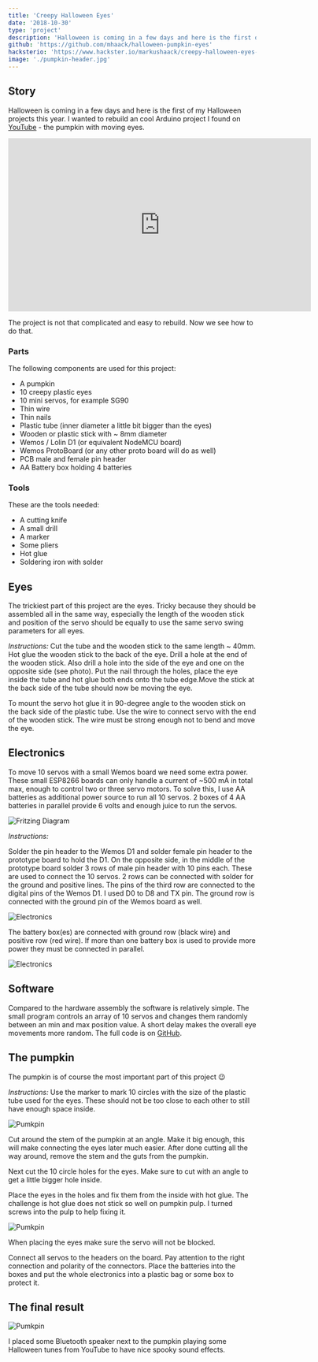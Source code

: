 ```yaml
---
title: 'Creepy Halloween Eyes'
date: '2018-10-30'
type: 'project'
description: 'Halloween is coming in a few days and here is the first of my Halloween projects for 2018 - a creepy pumpkin watching you. Every step you take, every move you make is seen by this little guy.'
github: 'https://github.com/mhaack/halloween-pumpkin-eyes'
hacksterio: 'https://www.hackster.io/markushaack/creepy-halloween-eyes-c6d056'
image: './pumpkin-header.jpg'
---
```


## Story
Halloween is coming in a few days and here is the first of my Halloween projects this year. I wanted to rebuild an cool Arduino project I found on [YouTube](https://youtu.be/ryUNHPJ3leY) - the pumpkin with moving eyes.

<div class="video-container"><iframe width="615" height="352" src="https://www.youtube.com/embed/8-jia1-PfCQ" frameborder="0" allow="accelerometer; autoplay; encrypted-media; gyroscope; picture-in-picture" allowfullscreen></iframe></div>

The project is not that complicated and easy to rebuild. Now we see how to do that. 

### Parts
The following components are used for this project:
* A pumpkin 
* 10 creepy plastic eyes
* 10 mini servos, for example SG90
* Thin wire
* Thin nails
* Plastic tube (inner diameter a little bit bigger than the eyes)
* Wooden or plastic stick with ~ 8mm diameter
* Wemos / Lolin D1 (or equivalent NodeMCU board)
* Wemos ProtoBoard (or any other proto board will do as well)
* PCB male and female pin header
* AA Battery box holding 4 batteries 

### Tools
These are the tools needed:
 * A cutting knife
 * A small drill
 * A marker
 * Some pliers
 * Hot glue
 * Soldering iron with solder

## Eyes 
The trickiest part of this project are the eyes. Tricky because they should be assembled all in the same way, especially the length of the wooden stick and position of the servo should be equally to use the same servo swing parameters for all eyes.

_Instructions:_
Cut the tube and the wooden stick to the same length ~ 40mm. Hot glue the wooden stick to the back of the eye. Drill a hole at the end of the wooden stick. Also drill a hole into the side of the eye and one on the opposite side (see photo). Put the nail through the holes, place the eye inside the tube and hot glue both ends onto the tube edge.Move the stick at the back side of the tube should now be moving the eye.

To mount the servo hot glue it in 90-degree angle to the wooden stick on the back side of the plastic tube. Use the wire to connect servo with the end of the wooden stick. The wire must be strong enough not to bend and move the eye.

## Electronics
To move 10 servos with a small Wemos board we need some extra power. These small ESP8266 boards can only handle a current of ~500 mA in total max, enough to control two or three servo motors. To solve this, I use AA batteries as additional power source to run all 10 servos. 2 boxes of 4 AA batteries in parallel provide 6 volts and enough juice to run the servos.

![Fritzing Diagram](fritzing.png)

_Instructions:_

Solder the pin header to the Wemos D1 and solder female pin header to the prototype board to hold the D1. On the opposite side, in the middle of the prototype board solder 3 rows of male pin header with 10 pins each. These are used to connect the 10 servos. 2 rows can be connected with solder for the ground and positive lines. The pins of the third row are connected to the digital pins of the Wemos D1. I used D0 to D8 and TX pin. The ground row is connected with the ground pin of the Wemos board as well.

![Electronics](electronics-3.jpg)

The battery box(es) are connected with ground row (black wire) and positive row (red wire). If more than one battery box is used to provide more power they must be connected in parallel. 

![Electronics](electronics-1.jpg)

## Software
Compared to the hardware assembly the software is relatively simple. The small program controls an array of 10 servos and changes them randomly between an min and max position value. A short delay makes the overall eye movements more random. The full code is on [GitHub](https://github.com/mhaack/halloween-pumpkin-eyes).

## The pumpkin 
The pumpkin is of course the most important part of this project 😉 

_Instructions:_
Use the marker to mark 10 circles with the size of the plastic tube used for the eyes. These should not be too close to each other to still have enough space inside. 

![Pumkpin](pumpkin-1.jpg)

Cut around the stem of the pumpkin at an angle. Make it big enough, this will make connecting the eyes later much easier. After done cutting all the way around, remove the stem and the guts from the pumpkin.

Next cut the 10 circle holes for the eyes. Make sure to cut with an angle to get a little bigger hole inside.

Place the eyes in the holes and fix them from the inside with hot glue. The challenge is hot glue does not stick so well on pumpkin pulp. I turned screws into the pulp to help fixing it.

![Pumkpin](pumpkin-2.jpg)

When placing the eyes make sure the servo will not be blocked.

Connect all servos to the headers on the board. Pay attention to the right connection and polarity of the connectors. Place the batteries into the boxes and put the whole electronics into a plastic bag or some box to protect it.

## The final result

![Pumkpin](pumpkin-3.jpg)

I placed some Bluetooth speaker next to the pumpkin playing some Halloween tunes from YouTube to have nice spooky sound effects. 
